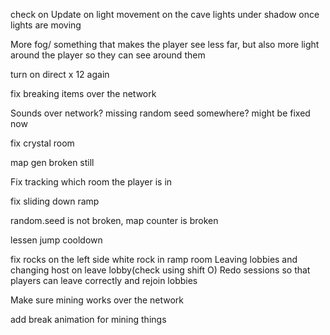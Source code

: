 

check on Update on light movement on the cave lights under shadow once lights are moving 

More fog/ something that makes the player see less far, but also more light around the player so they can see around them 

turn on direct x 12 again

fix breaking items over the network 

Sounds over network?
missing random seed somewhere? might be fixed now 

fix crystal room

map gen broken still

Fix tracking which room the player is in

fix sliding down ramp

random.seed is not broken, map counter is broken

lessen jump cooldown


fix rocks on the left side white rock in ramp room
Leaving lobbies and changing host on leave lobby(check using shift O)
Redo sessions so that players can leave correctly and rejoin lobbies

Make sure mining works over the network

add break animation for mining things